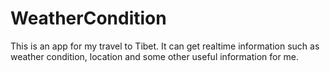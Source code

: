 WeatherCondition
================

This is an app for my travel to Tibet. It can get realtime information such as weather condition, location and some other useful information for me.

